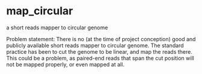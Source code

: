 # map_circular
a short reads mapper to circular genome

Problem statement:
There is no (at the time of project conception) good and publicly available short reads mapper to circular genome.
The standard practice has been to cut the genome to be linear, and map the reads there.
This could be a problem, as paired-end reads that span the cut position will not be mapped properly, or even mapped at all.
